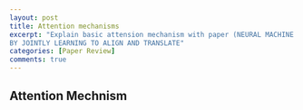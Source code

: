 ```yaml
---
layout: post
title: Attention mechanisms
excerpt: "Explain basic attension mechanism with paper (NEURAL MACHINE TRANSLATION
BY JOINTLY LEARNING TO ALIGN AND TRANSLATE"
categories: [Paper Review]
comments: true
---
```


## Attention Mechnism
